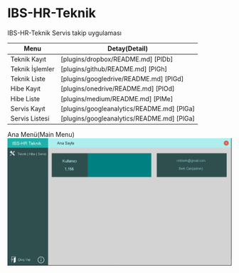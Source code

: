 
# IBS-HR-Teknik
IBS-HR-Teknik Servis takip uygulaması

| Menu   | Detay(Detail) |
| ------ | ------ |
| Teknik Kayıt | [plugins/dropbox/README.md] [PlDb] |
| Teknik İşlemler | [plugins/github/README.md] [PlGh] |
| Teknik Liste | [plugins/googledrive/README.md] [PlGd] |
| Hibe Kayıt | [plugins/onedrive/README.md] [PlOd] |
| Hibe Liste | [plugins/medium/README.md] [PlMe] |
| Servis Kayıt | [plugins/googleanalytics/README.md] [PlGa] |
| Servis Listesi | [plugins/googleanalytics/README.md] [PlGa] |

Ana Menü(Main Menu)
![alt text](https://github.com/nrkdrk/IBS-HR-Teknik/blob/master/images/AnaMenu.PNG)



